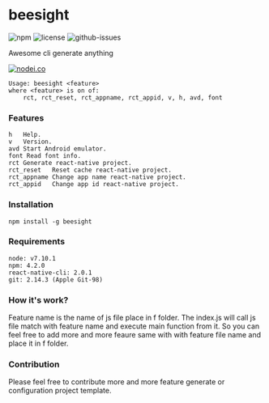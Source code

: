 # beesight

![npm](https://img.shields.io/npm/v/beesight.svg) ![license](https://img.shields.io/npm/l/beesight.svg) ![github-issues](https://img.shields.io/github/issues/beesightsoft/beesight.svg)

Awesome cli generate anything

[![nodei.co](https://nodei.co/npm/beesight.png?downloads=true&downloadRank=true&stars=true)](https://www.npmjs.com/package/beesight)

```
Usage: beesight <feature>
where <feature> is on of:
	rct, rct_reset, rct_appname, rct_appid, v, h, avd, font

```

### Features

```
h   Help.
v   Version.
avd Start Android emulator.
font Read font info.
rct Generate react-native project.
rct_reset   Reset cache react-native project.
rct_appname Change app name react-native project.
rct_appid   Change app id react-native project.
```

### Installation
`npm install -g beesight`

### Requirements
```
node: v7.10.1
npm: 4.2.0
react-native-cli: 2.0.1
git: 2.14.3 (Apple Git-98)
```

### How it's work?

Feature name is the name of js file place in f folder. The index.js will call js file match with feature name and execute main function from it. So you can feel free to add more and more feaure same with with feature file name and place it in f folder.

### Contribution

Please feel free to contribute more and more feature generate or configuration project template.